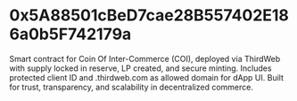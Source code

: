 # 0x5A88501cBeD7cae28B557402E186a0b5F742179a
Smart contract for Coin Of Inter-Commerce (COI), deployed via ThirdWeb with supply locked in reserve, LP created, and secure minting. Includes protected client ID and .thirdweb.com as allowed domain for dApp UI. Built for trust, transparency, and scalability in decentralized commerce.
